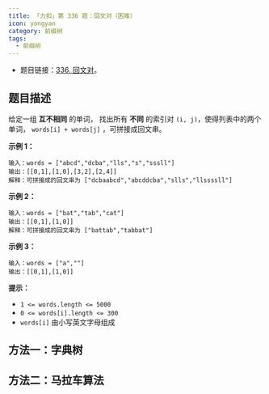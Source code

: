 ```yaml
---
title: 「力扣」第 336 题：回文对（困难）
icon: yongyan
category: 前缀树
tags:
  - 前缀树
---
```


+ 题目链接：[336. 回文对](https://leetcode-cn.com/problems/palindrome-pairs/)。

## 题目描述

给定一组 **互不相同** 的单词， 找出所有 **不同** 的索引对 `(i, j)`，使得列表中的两个单词， `words[i] + words[j]` ，可拼接成回文串。



**示例 1：**

```
输入：words = ["abcd","dcba","lls","s","sssll"]
输出：[[0,1],[1,0],[3,2],[2,4]] 
解释：可拼接成的回文串为 ["dcbaabcd","abcddcba","slls","llssssll"]
```

**示例 2：**

```
输入：words = ["bat","tab","cat"]
输出：[[0,1],[1,0]] 
解释：可拼接成的回文串为 ["battab","tabbat"]
```

**示例 3：**

```
输入：words = ["a",""]
输出：[[0,1],[1,0]]
```

**提示：**

- `1 <= words.length <= 5000`
- `0 <= words[i].length <= 300`
- `words[i]` 由小写英文字母组成

## 方法一：字典树





## 方法二：马拉车算法

